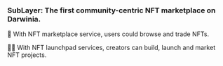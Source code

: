
### SubLayer: The first community-centric NFT marketplace on Darwinia.

🌈 With NFT marketplace service, users could browse and trade NFTs.

👩‍💻 With NFT launchpad services, creators can build, launch and market NFT projects.
